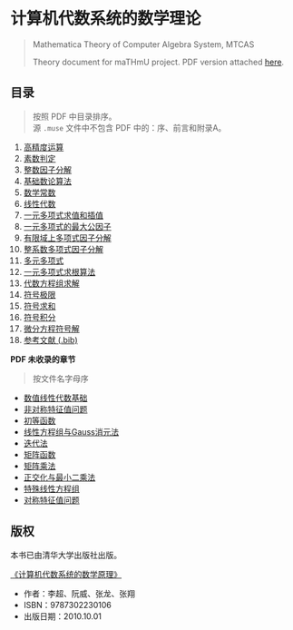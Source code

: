 # 计算机代数系统的数学理论
> Mathematica Theory of Computer Algebra System, MTCAS
>
> Theory document for maTHmU project. PDF version attached [here](http://mathmu.github.io/MTCAS/mtcas.pdf).


## 目录

> 按照 PDF 中目录排序。  
> 源 `.muse` 文件中不包含 PDF 中的：序、前言和附录A。

1. [高精度运算](Arithmetic.muse)
1. [素数判定](PrimeTest.muse)
1. [整数因子分解](IntegerFactorization.muse)
1. [基础数论算法](NumberTheory.muse)
1. [数学常数](Constant.muse)
1. [线性代数](ExactLinearAlgebra.muse)
1. [一元多项式求值和插值](PolyEval.muse)
1. [一元多项式的最大公因子](PolyGCD.muse)
1. [有限域上多项式因子分解](PolyFacZp.muse)
1. [整系数多项式因子分解](PolyFacZ.muse)
1. [多元多项式](MultiPoly.muse)
1. [一元多项式求根算法](FindRoot.muse)
1. [代数方程组求解](EqSolving.muse)
1. [符号极限](Limit.muse)
1. [符号求和](Summation.muse)
1. [符号积分](Integration.muse)
1. [微分方程符号解](DifferentialEquation.muse)
1. [参考文献 (.bib)](main.bib)


**PDF 未收录的章节**
> 按文件名字母序

- [数值线性代数基础](BasicConceptsNLA.muse)
- [非对称特征值问题](EigenvalueProblem.muse)
- [初等函数](ElementaryFunction.muse)
- [线性方程组与Gauss消元法](GaussElimination.muse)
- [迭代法](IterationMethods.muse)
- [矩阵函数](MatrixFunction.muse)
- [矩阵乘法](MatrixMultiplication.muse)
- [正交化与最小二乘法](QRLS.muse)
- [特殊线性方程组](SpecialLinearEquation.muse)
- [对称特征值问题](SymmetricEigenvalueProblem.muse)


## 版权

本书已由清华大学出版社出版。

[《计算机代数系统的数学原理》](http://www.tup.tsinghua.edu.cn/booksCenter/book_03490801.html#)
+ 作者：李超、阮威、张龙、张翔
+ ISBN：9787302230106
+ 出版日期：2010.10.01
